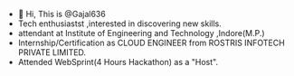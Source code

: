 - 👋 Hi, This is @Gajal636
- Tech enthusiastst ,interested in discovering new skills.
- attendant at Institute of Engineering and Technology ,Indore(M.P.)
- Internship/Certification as CLOUD ENGINEER from ROSTRIS INFOTECH PRIVATE LIMITED.
- Attended WebSprint(4 Hours Hackathon) as a "Host".



<!---
Gajal636/Gajal636 is a ✨ special ✨ repository because its `README.md` (this file) appears on your GitHub profile.
You can click the Preview link to take a look at your changes.
--->
